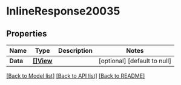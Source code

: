 # InlineResponse20035

## Properties
Name | Type | Description | Notes
------------ | ------------- | ------------- | -------------
**Data** | [**[]View**](View.md) |  | [optional] [default to null]

[[Back to Model list]](../README.md#documentation-for-models) [[Back to API list]](../README.md#documentation-for-api-endpoints) [[Back to README]](../README.md)

